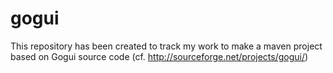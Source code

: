 gogui
=====
This repository has been created to track my work to make a maven project based 
on Gogui source code (cf. http://sourceforge.net/projects/gogui/)
